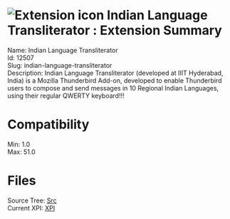 # ![Extension icon](https://addons.thunderbird.net/user-media/addon_icons/12/12507-64.png?modified=1402384275) Indian Language Transliterator : Extension Summary

Name: Indian Language Transliterator  
Id: 12507  
Slug: indian-language-transliterator  
Description: Indian Language Transliterator (developed at IIIT Hyderabad, India) is a Mozilla Thunderbird Add-on, developed to enable Thunderbird users to compose and send messages in 10 Regional Indian Languages, using their regular QWERTY keyboard!!! 
  

# Compatibility
Min: 1.0  
Max: 51.0  

# Files

Source Tree: [Src](C:/Dev/Thunderbird/ThunderKdB/xall/xOther/12507-indian-language-transliterator/src)  
Current XPI: [XPI](C:/Dev/Thunderbird/ThunderKdB/xall/xOther/12507-indian-language-transliterator/xpi)  



